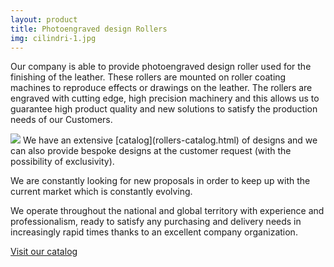 ```yaml
---
layout: product
title: Photoengraved design Rollers
img: cilindri-1.jpg
---
```


Our company is able to provide photoengraved design roller used for the finishing of the leather. These rollers are mounted on roller coating machines to reproduce effects or drawings on the leather. The rollers are engraved with cutting edge, high precision machinery and this allows us to guarantee high product quality and new solutions to satisfy the production needs of our Customers.

<img class="img-left" src="{{ site.url }}/assets/img/photo/cilindri-esempi.jpg">
We have an extensive [catalog](rollers-catalog.html) of designs and we can also provide bespoke designs at the customer request (with the possibility of exclusivity).

We are constantly looking for new proposals in order to keep up with the current market which is constantly evolving.

We operate throughout the national and global territory with experience and professionalism, ready to satisfy any purchasing and delivery needs in increasingly rapid times thanks to an excellent company organization.

<span class="title-xs"><a href="rollers-catalog.html">Visit our catalog</a></span>
